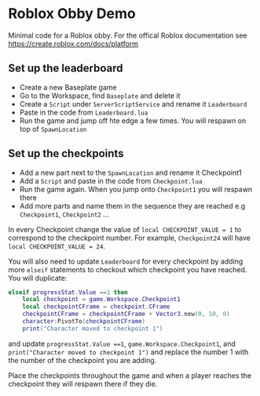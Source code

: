 # Roblox Obby Demo

Minimal code for a Roblox obby. For the offical Roblox documentation see https://create.roblox.com/docs/platform

## Set up the leaderboard

- Create a new Baseplate game
- Go to the Workspace, find `Baseplate` and delete it
- Create a `Script` under `ServerScriptService` and rename it `Leaderboard`
- Paste in the code from `Leaderboard.lua`
- Run the game and jump off hte edge a few times. You will respawn on top of `SpawnLocation`

## Set up the checkpoints

- Add a new part next to the `SpawnLocation` and rename it Checkpoint1
- Add a `Script` and paste in the code from `Checkpoint.lua`
- Run the game again. When you jump onto `Checkpoint1` you will respawn there
- Add more parts and name them in the sequence they are reached e.g `Checkpoint1`, `Checkpoint2` ...

In every Checkpoint change the value of `local CHECKPOINT_VALUE = 1` to correspond to the checkpoint
number. For example, `Checkpoint24` will have `local CHECKPOINT_VALUE = 24`.

You will also need to update `Leaderboard` for every checkpoint by adding more `elseif` statements
to checkout which checkpoint you have reached. 
You will duplicate:
```lua
elseif progressStat.Value ==1 then
    local checkpoint = game.Workspace.Checkpoint1
    local checkpointCFrame = checkpoint.CFrame
    checkpointCFrame = checkpointCFrame + Vector3.new(0, 10, 0)
    character:PivotTo(checkpointCFrame)
    print("Character moved to checkpoint 1")
```
and update `progressStat.Value ==1`, `game.Workspace.Checkpoint1`, and `print("Character moved to checkpoint 1")`
and replace the number 1 with the number of the checkpoint you are adding.

Place the checkpoints throughout the game and when a player reaches the checkpoint they will respawn
there if they die.
